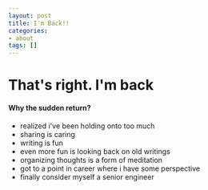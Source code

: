 ```yaml
---
layout: post
title: I'm Back!!
categories:
- about
tags: []
---
```


# That's right. I'm back

#### Why the sudden return?

+ realized i've been holding onto too much
+ sharing is caring
+ writing is fun
+ even more fun is looking back on old writings
+ organizing thoughts is a form of meditation
+ got to a point in career where i have some perspective
+ finally consider myself a senior engineer
